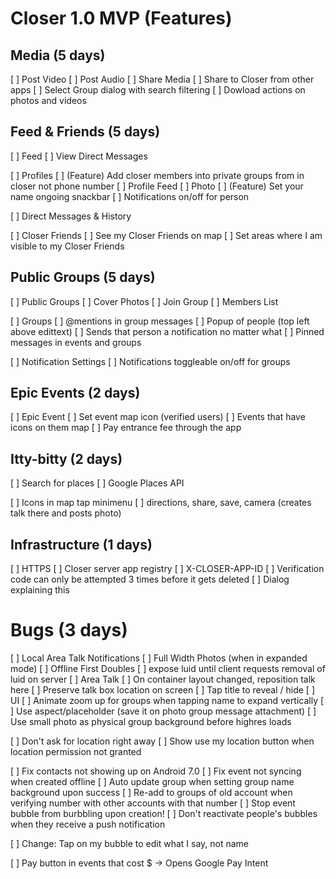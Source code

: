 

# Closer 1.0 MVP (Features)

## Media (5 days)

 [ ] Post Video
 [ ] Post Audio
 [ ] Share Media
    [ ] Share to Closer from other apps
    [ ] Select Group dialog with search filtering
 [ ] Dowload actions on photos and videos

## Feed & Friends (5 days)

 [ ] Feed
 [ ] View Direct Messages

 [ ] Profiles
     [ ] (Feature) Add closer members into private groups from in closer not phone number
     [ ] Profile Feed
     [ ] Photo
     [ ] (Feature) Set your name ongoing snackbar
     [ ] Notifications on/off for person

 [ ] Direct Messages & History

 [ ] Closer Friends
    [ ] See my Closer Friends on map
        [ ] Set areas where I am visible to my Closer Friends

## Public Groups (5 days)

 [ ] Public Groups
    [ ] Cover Photos
    [ ] Join Group
    [ ] Members List

 [ ] Groups
    [ ] @mentions in group messages
        [ ] Popup of people (top left above edittext)
        [ ] Sends that person a notification no matter what
    [ ] Pinned messages in events and groups

 [ ] Notification Settings
    [ ] Notifications toggleable on/off for groups

## Epic Events (2 days)

 [ ] Epic Event
    [ ] Set event map icon (verified users)
    [ ] Events that have icons on them map
    [ ] Pay entrance fee through the app

## Itty-bitty (2 days)

 [ ] Search for places
    [ ] Google Places API

 [ ] Icons in map tap minimenu
    [ ] directions, share, save, camera (creates talk there and posts photo)

## Infrastructure (1 days)

 [ ] HTTPS
 [ ] Closer server app registry
    [ ] X-CLOSER-APP-ID
 [ ] Verification code can only be attempted 3 times before it gets deleted
    [ ] Dialog explaining this

# Bugs (3 days)

 [ ] Local Area Talk Notifications
 [ ] Full Width Photos (when in expanded mode)
 [ ] Offline First Doubles
    [ ] expose luid until client requests removal of luid on server
 [ ] Area Talk
    [ ] On container layout changed, reposition talk here
    [ ] Preserve talk box location on screen
    [ ] Tap title to reveal / hide
 [ ] UI
    [ ] Animate zoom up for groups when tapping name to expand vertically
    [ ] Use aspect/placeholder (save it on photo group message attachment)
    [ ] Use small photo as physical group background before highres loads

 [ ] Don't ask for location right away
 [ ] Show use my location button when location permission not granted

 [ ] Fix contacts not showing up on Android 7.0
 [ ] Fix event not syncing when created offline
 [ ] Auto update group when setting group name background upon success
 [ ] Re-add to groups of old account when verifying number with other accounts with that number
 [ ] Stop event bubble from burbbling upon creation!
 [ ] Don't reactivate people's bubbles when they receive a push notification

 [ ] Change: Tap on my bubble to edit what I say, not name

 [ ] Pay button in events that cost $ -> Opens Google Pay Intent
